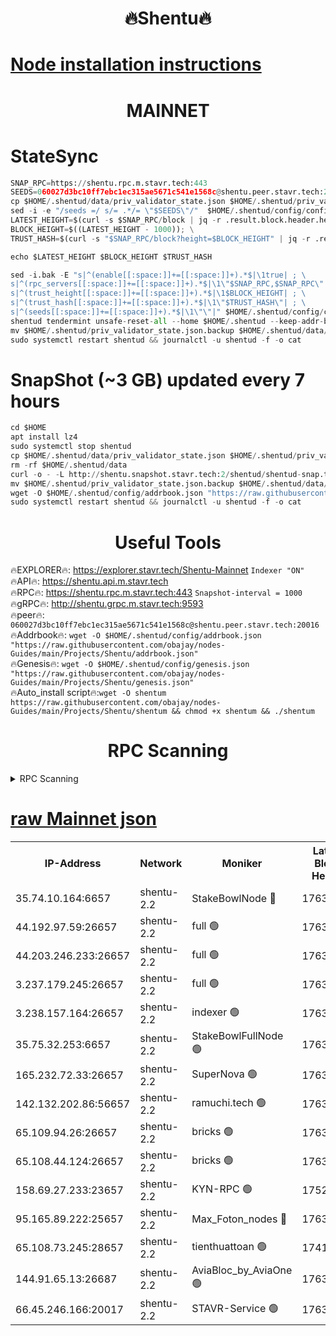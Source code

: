 <h1 align="center"> 🔥Shentu🔥</h1>

[Node installation instructions](https://github.com/obajay/nodes-Guides/tree/main/Projects/Shentu)
=
<h1 align="center"> MAINNET</h1>

# StateSync
```python
SNAP_RPC=https://shentu.rpc.m.stavr.tech:443
SEEDS=060027d3bc10ff7ebc1ec315ae5671c541e1568c@shentu.peer.stavr.tech:20016
cp $HOME/.shentud/data/priv_validator_state.json $HOME/.shentud/priv_validator_state.json.backup
sed -i -e "/seeds =/ s/= .*/= \"$SEEDS\"/"  $HOME/.shentud/config/config.toml
LATEST_HEIGHT=$(curl -s $SNAP_RPC/block | jq -r .result.block.header.height); \
BLOCK_HEIGHT=$((LATEST_HEIGHT - 1000)); \
TRUST_HASH=$(curl -s "$SNAP_RPC/block?height=$BLOCK_HEIGHT" | jq -r .result.block_id.hash)

echo $LATEST_HEIGHT $BLOCK_HEIGHT $TRUST_HASH

sed -i.bak -E "s|^(enable[[:space:]]+=[[:space:]]+).*$|\1true| ; \
s|^(rpc_servers[[:space:]]+=[[:space:]]+).*$|\1\"$SNAP_RPC,$SNAP_RPC\"| ; \
s|^(trust_height[[:space:]]+=[[:space:]]+).*$|\1$BLOCK_HEIGHT| ; \
s|^(trust_hash[[:space:]]+=[[:space:]]+).*$|\1\"$TRUST_HASH\"| ; \
s|^(seeds[[:space:]]+=[[:space:]]+).*$|\1\"\"|" $HOME/.shentud/config/config.toml
shentud tendermint unsafe-reset-all --home $HOME/.shentud --keep-addr-book
mv $HOME/.shentud/priv_validator_state.json.backup $HOME/.shentud/data/priv_validator_state.json
sudo systemctl restart shentud && journalctl -u shentud -f -o cat
```
# SnapShot (~3 GB) updated every 7 hours
```python
cd $HOME
apt install lz4
sudo systemctl stop shentud
cp $HOME/.shentud/data/priv_validator_state.json $HOME/.shentud/priv_validator_state.json.backup
rm -rf $HOME/.shentud/data
curl -o - -L http://shentu.snapshot.stavr.tech:2/shentud/shentud-snap.tar.lz4 | lz4 -c -d - | tar -x -C $HOME/.shentud --strip-components 2
mv $HOME/.shentud/priv_validator_state.json.backup $HOME/.shentud/data/priv_validator_state.json
wget -O $HOME/.shentud/config/addrbook.json "https://raw.githubusercontent.com/obajay/nodes-Guides/main/Projects/Shentu/addrbook.json"
sudo systemctl restart shentud && journalctl -u shentud -f -o cat
```

 <h1 align="center"> Useful Tools</h1>

🔥EXPLORER🔥:     https://explorer.stavr.tech/Shentu-Mainnet        `Indexer "ON"` \
🔥API🔥:          https://shentu.api.m.stavr.tech \
🔥RPC🔥:          https://shentu.rpc.m.stavr.tech:443              `Snapshot-interval = 1000` \
🔥gRPC🔥:         http://shentu.grpc.m.stavr.tech:9593 \
🔥peer🔥:         `060027d3bc10ff7ebc1ec315ae5671c541e1568c@shentu.peer.stavr.tech:20016` \
🔥Addrbook🔥:  `wget -O $HOME/.shentud/config/addrbook.json "https://raw.githubusercontent.com/obajay/nodes-Guides/main/Projects/Shentu/addrbook.json"` \
🔥Genesis🔥:  `wget -O $HOME/.shentud/config/genesis.json "https://raw.githubusercontent.com/obajay/nodes-Guides/main/Projects/Shentu/genesis.json"` \
🔥Auto_install script🔥:`wget -O shentum https://raw.githubusercontent.com/obajay/nodes-Guides/main/Projects/Shentu/shentum && chmod +x shentum && ./shentum`

<h1 align="center"> RPC Scanning</h1>

<details>
<summary>RPC Scanning</summary>

<h2 align="center"> We scan nodes in real time every 4 hours. And we provide the final result of RPC endpoints.
We cannot influence the operation of these nodes in any way. </h2>


```python
If Voting Power is higher than 0 --> then the Node is a validator of the network and may be subject to attack and be a potential threat to the chain.
```
```python
We marked such validators with a red symbol
```

</details>

[raw Mainnet json](https://rpc-check.shentum.stavr.tech/shentum/rpc-shentum-result.json)
=


<table><tr><th>IP-Address</th><th>Network</th><th>Moniker</th><th>Latest Block Height</th><th>Earliest Block Height</th><th>Catching Up</th><th>Tx Index</th><th>Voting Power</th><th>Scan Time</th></tr><tr><td>35.74.10.164:6657</td><td>shentu-2.2</td><td>StakeBowlNode 🔴</td><td>17633521</td><td>8308501</td><td>False</td><td>on</td><td>50178</td><td>2024-03-14T14:02:48.134924981UTC</td></tr><tr><td>44.192.97.59:26657</td><td>shentu-2.2</td><td>full 🟢</td><td>17633520</td><td>9786901</td><td>False</td><td>on</td><td>0</td><td>2024-03-14T14:02:44.844598867UTC</td></tr><tr><td>44.203.246.233:26657</td><td>shentu-2.2</td><td>full 🟢</td><td>17633522</td><td>9786901</td><td>False</td><td>on</td><td>0</td><td>2024-03-14T14:02:56.903400934UTC</td></tr><tr><td>3.237.179.245:26657</td><td>shentu-2.2</td><td>full 🟢</td><td>17633524</td><td>9786901</td><td>False</td><td>on</td><td>0</td><td>2024-03-14T14:03:05.656735662UTC</td></tr><tr><td>3.238.157.164:26657</td><td>shentu-2.2</td><td>indexer 🟢</td><td>17633526</td><td>9786901</td><td>False</td><td>on</td><td>0</td><td>2024-03-14T14:03:16.893963129UTC</td></tr><tr><td>35.75.32.253:6657</td><td>shentu-2.2</td><td>StakeBowlFullNode 🟢</td><td>17633530</td><td>10470762</td><td>False</td><td>on</td><td>0</td><td>2024-03-14T14:03:40.858065709UTC</td></tr><tr><td>165.232.72.33:26657</td><td>shentu-2.2</td><td>SuperNova 🟢</td><td>17633529</td><td>15936001</td><td>False</td><td>off</td><td>0</td><td>2024-03-14T14:03:39.605676987UTC</td></tr><tr><td>142.132.202.86:56657</td><td>shentu-2.2</td><td>ramuchi.tech 🟢</td><td>17633536</td><td>16196001</td><td>False</td><td>on</td><td>0</td><td>2024-03-14T14:04:17.838549993UTC</td></tr><tr><td>65.109.94.26:26657</td><td>shentu-2.2</td><td>bricks 🟢</td><td>17633537</td><td>16401001</td><td>False</td><td>on</td><td>0</td><td>2024-03-14T14:04:24.798896978UTC</td></tr><tr><td>65.108.44.124:26657</td><td>shentu-2.2</td><td>bricks 🟢</td><td>17633537</td><td>16401001</td><td>False</td><td>on</td><td>0</td><td>2024-03-14T14:04:27.131493211UTC</td></tr><tr><td>158.69.27.233:23657</td><td>shentu-2.2</td><td>KYN-RPC 🟢</td><td>17528125</td><td>16778677</td><td>False</td><td>on</td><td>0</td><td>2024-03-14T14:04:15.557788479UTC</td></tr><tr><td>95.165.89.222:25657</td><td>shentu-2.2</td><td>Max_Foton_nodes 🔴</td><td>17633531</td><td>17144052</td><td>False</td><td>on</td><td>2408</td><td>2024-03-14T14:03:49.832193822UTC</td></tr><tr><td>65.108.73.245:28657</td><td>shentu-2.2</td><td>tienthuattoan 🟢</td><td>17415110</td><td>17399930</td><td>False</td><td>on</td><td>0</td><td>2024-03-14T14:03:50.144328523UTC</td></tr><tr><td>144.91.65.13:26687</td><td>shentu-2.2</td><td>AviaBloc_by_AviaOne 🟢</td><td>17633531</td><td>17622963</td><td>False</td><td>off</td><td>0</td><td>2024-03-14T14:03:47.360022760UTC</td></tr><tr><td>66.45.246.166:20017</td><td>shentu-2.2</td><td>STAVR-Service 🟢</td><td>17633537</td><td>17626501</td><td>False</td><td>on</td><td>0</td><td>2024-03-14T14:04:24.497583188UTC</td></tr></table>
